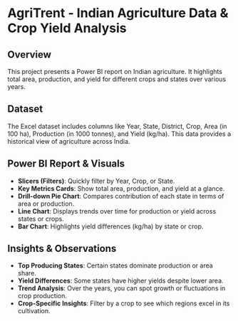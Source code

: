 # AgriTrent - Indian Agriculture Data & Crop Yield Analysis

## Overview
This project presents a Power BI report on Indian agriculture. It highlights total area, production, and yield for different crops and states over various years.

## Dataset
The Excel dataset includes columns like Year, State, District, Crop, Area (in 100 ha), Production (in 1000 tonnes), and Yield (kg/ha). This data provides a historical view of agriculture across India.

## Power BI Report & Visuals

- **Slicers (Filters)**: Quickly filter by Year, Crop, or State.  
- **Key Metrics Cards**: Show total area, production, and yield at a glance.  
- **Drill-down Pie Chart**: Compares contribution of each state in terms of area or production.  
- **Line Chart**: Displays trends over time for production or yield across states or crops.  
- **Bar Chart**: Highlights yield differences (kg/ha) by state or crop.

## Insights & Observations
- **Top Producing States**: Certain states dominate production or area share.  
- **Yield Differences**: Some states have higher yields despite lower area.  
- **Trend Analysis**: Over the years, you can spot growth or fluctuations in crop production.  
- **Crop-Specific Insights**: Filter by a crop to see which regions excel in its cultivation.
